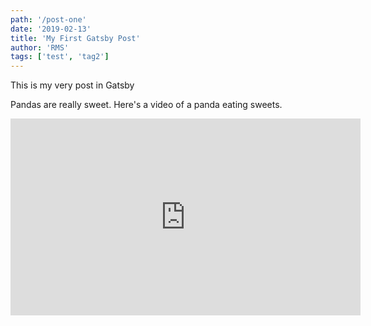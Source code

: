 ```yaml
---
path: '/post-one'
date: '2019-02-13'
title: 'My First Gatsby Post'
author: 'RMS'
tags: ['test', 'tag2']
---
```


This is my very post in Gatsby

Pandas are really sweet.
Here's a video of a panda eating sweets.

<iframe width="560" height="315" src="https://www.youtube.com/embed/4n0xNbfJLR8" frameborder="0" allowfullscreen></iframe>
